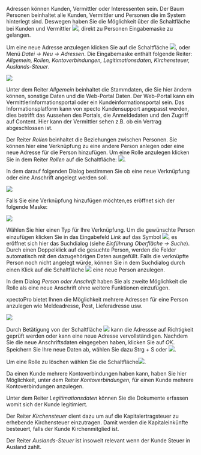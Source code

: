 Adressen können Kunden, Vermittler oder Interessenten sein.  Der Baum Personen beinhaltet alle Kunden, Vermittler und Personen die im System hinterlegt sind.
Deswegen haben Sie die Möglichkeit über die Schaltfläche bei Kunden und Vermittler ![](http://xpecto.github.io/docs/img/img_1438775499665.png), direkt zu  Personen Eingabemaske zu gelangen.

Um eine neue Adresse anzulegen klicken Sie auf die Schaltfläche ![](http://xpecto.github.io/docs/img/img_1431524686794.png), oder Menü *Datei → Neu → Adressen*.
Die Eingabemaske enthält folgende Reiter: *Allgemein, Rollen, Kontoverbindungen, Legitimationsdaten, Kirchensteuer, Auslands-Steuer*.

![](http://xpecto.github.io/docs/img/img_1438773575377.png)

Unter dem Reiter *Allgemein* beinhaltet die Stammdaten, die Sie hier ändern können, sonstige Daten und die Web-Portal Daten. 
Der Web-Portal kann ein Vermittlerinformationsportal oder ein Kundeinformationsportal sein.  Das Informationsplatform kann von xpecto Kundensupport angepasst werden, dies betrifft das Aussehen des Portals, die Anmeldedaten und den Zugriff auf Content. Hier kann der Vermittler sehen z.B. ob ein Vertrag abgeschlossen ist. 


Der Reiter *Rollen* beinhaltet die Beziehungen zwischen Personen. Sie können hier eine Verknüpfung zu eine andere Person anlegen oder eine neue Adresse für die Person hinzufügen. 
Um eine Rolle anzulegen klicken Sie in dem Reiter *Rollen* auf die Schaltfläche:  ![](http://xpecto.github.io/docs/img/img046.png). 

In dem darauf folgenden Dialog bestimmen Sie ob eine neue Verknüpfung oder eine Anschrift angelegt werden soll.

![](http://xpecto.github.io/docs/img/img_1438074839670.png)

Falls Sie eine Verknüpfung hinzufügen möchten,es eröffnet sich der folgende Maske:

![](http://xpecto.github.io/docs/img/img_1438773452620.png)

Wählen Sie hier einen Typ für Ihre Verknüpfung. Um die gewünschte Person einzufügen klicken Sie in das Eingabefeld *Link* auf das Symbol ![](http://xpecto.github.io/docs/img/img_1438327135428.png), es eröffnet sich hier das Suchdialog (siehe *Einführung Oberfläche → Suche*). Durch einen Doppelklick auf die gesuchte Person, werden die Felder automatisch mit den dazugehörigen Daten ausgefüllt. Falls die verknüpfte Person noch nicht angelegt würde, können Sie in dem Suchdialog durch einen Klick auf die Schaltfläche ![](http://xpecto.github.io/docs/img/img_1438327864939.png) eine neue Person anzulegen.

In dem Dialog *Person oder Anschrift* haben Sie als zweite Möglichkeit die Rolle als  eine neue Anschrift ohne weitere Funktionen einzufügen. 

xpectoPro bietet Ihnen die Möglichkeit mehrere Adressen für eine Person anzulegen wie Meldeadresse, Post, Lieferadresse usw. 

![](http://xpecto.github.io/docs/img/img_1438074994809.png)


Durch Betätigung von der Schaltfläche ![](http://xpecto.github.io/docs/img/img_1418999829813.png) kann die Adressse auf Richtigkeit geprüft werden oder kann eine neue Adresse vervollständigen. 
Nachdem Sie die neue Anschriftsdaten eingegeben haben, klicken Sie auf *OK*. 
Speichern Sie Ihre neue Daten ab,  wählen Sie  dazu Strg + S oder  ![](http://xpecto.github.io/docs/img/img_1438089018212.png).

Um eine Rolle zu löschen wählen Sie die Schaltfläche![](http://xpecto.github.io/docs/img/img_1438330503651.png).

Da einen Kunde mehrere Kontoverbindungen haben kann, haben Sie hier Möglichkeit, unter dem Reiter *Kontoverbindungen*, für einen Kunde mehrere Kontoverbindungen anzulegen.

Unter dem Reiter *Legitimationsdaten* können Sie die Dokumente erfassen womit sich der Kunde legitimiert.

Der Reiter *Kirchensteuer* dient dazu um auf die Kapitalertragsteuer zu erhebende Kirchensteuer einzutragen.  Damit werden die  Kapitaleinkünfte besteuert, falls der Kunde Kirchenmitglied ist. 

Der Reiter *Auslands-Steuer* ist insoweit relevant wenn der Kunde Steuer in Ausland zahlt.